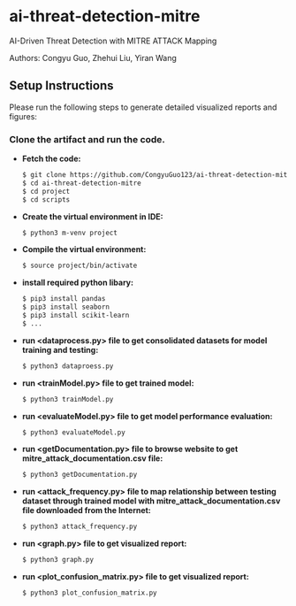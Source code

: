 # ai-threat-detection-mitre
AI-Driven Threat Detection with MITRE ATTACK Mapping

Authors: Congyu Guo, Zhehui Liu, Yiran Wang

## Setup Instructions

Please run the following steps to generate detailed visualized reports and figures:

### Clone the artifact and run the code.
  - **Fetch the code:** 
    ```bash
    $ git clone https://github.com/CongyuGuo123/ai-threat-detection-mitre.git
    $ cd ai-threat-detection-mitre
    $ cd project
    $ cd scripts
  - **Create the virtual environment in IDE:**
    ```bash
    $ python3 m-venv project
  - **Compile the virtual environment:**
    ```bash
    $ source project/bin/activate
  - **install required python libary:**
    ```bash
    $ pip3 install pandas
    $ pip3 install seaborn
    $ pip3 install scikit-learn
    $ ...
  - **run <dataprocess.py> file to get consolidated datasets for model training and testing:**
    ```bash
    $ python3 dataproess.py
  - **run <trainModel.py> file to get trained model:**
    ```bash
    $ python3 trainModel.py
  - **run <evaluateModel.py> file to get model performance evaluation:**
    ```bash
    $ python3 evaluateModel.py
  - **run <getDocumentation.py> file to browse website to get mitre_attack_documentation.csv file:**
    ```bash
    $ python3 getDocumentation.py
  - **run <attack_frequency.py> file to map relationship between testing dataset through trained model with mitre_attack_documentation.csv file downloaded from the Internet:**
    ```bash
    $ python3 attack_frequency.py
  - **run <graph.py> file to get visualized report:**
    ```bash
    $ python3 graph.py
  - **run <plot_confusion_matrix.py> file to get visualized report:**
    ```bash
    $ python3 plot_confusion_matrix.py
